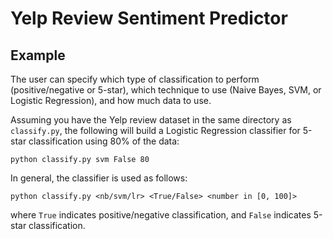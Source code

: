 # Yelp Review Sentiment Predictor


## Example

The user can specify which type of classification to perform (positive/negative or 5-star), which technique to use (Naive Bayes, SVM, or Logistic Regression), and how much data to use.

Assuming you have the Yelp review dataset in the same directory as `classify.py`, the following will build a Logistic Regression classifier for 5-star classification using 80% of the data:

```
python classify.py svm False 80
```

In general, the classifier is used as follows:

```
python classify.py <nb/svm/lr> <True/False> <number in [0, 100]>
```

where `True` indicates positive/negative classification, and `False` indicates 5-star classification.


